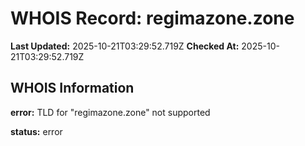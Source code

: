 # WHOIS Record: regimazone.zone

**Last Updated:** 2025-10-21T03:29:52.719Z
**Checked At:** 2025-10-21T03:29:52.719Z

## WHOIS Information

**error:** TLD for "regimazone.zone" not supported

**status:** error

